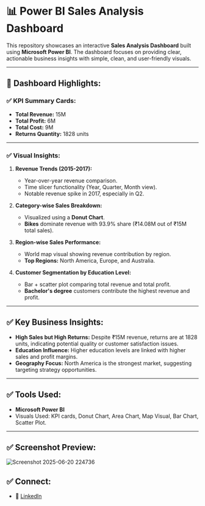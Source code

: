 # 📊 Power BI Sales Analysis Dashboard

This repository showcases an interactive **Sales Analysis Dashboard** built using **Microsoft Power BI**. The dashboard focuses on providing clear, actionable business insights with simple, clean, and user-friendly visuals.

---

## 📌 Dashboard Highlights:

### ✅ KPI Summary Cards:
- **Total Revenue:** 15M
- **Total Profit:** 6M
- **Total Cost:** 9M
- **Returns Quantity:** 1828 units

---

### ✅ Visual Insights:

1. **Revenue Trends (2015-2017):**
   - Year-over-year revenue comparison.
   - Time slicer functionality (Year, Quarter, Month view).
   - Notable revenue spike in 2017, especially in Q2.

2. **Category-wise Sales Breakdown:**
   - Visualized using a **Donut Chart**.
   - **Bikes** dominate revenue with 93.9% share (₹14.08M out of ₹15M total sales).

3. **Region-wise Sales Performance:**
   - World map visual showing revenue contribution by region.
   - **Top Regions:** North America, Europe, and Australia.

4. **Customer Segmentation by Education Level:**
   - Bar + scatter plot comparing total revenue and total profit.
   - **Bachelor's degree** customers contribute the highest revenue and profit.

---

## ✅ Key Business Insights:

- **High Sales but High Returns:** Despite ₹15M revenue, returns are at 1828 units, indicating potential quality or customer satisfaction issues.
- **Education Influence:** Higher education levels are linked with higher sales and profit margins.
- **Geography Focus:** North America is the strongest market, suggesting targeting strategy opportunities.

---

## ✅ Tools Used:

- **Microsoft Power BI**
- Visuals Used: KPI cards, Donut Chart, Area Chart, Map Visual, Bar Chart, Scatter Plot.

---

## ✅ Screenshot Preview:
![Screenshot 2025-06-20 224736](https://github.com/user-attachments/assets/4a8ec56b-f40e-40fd-b6b5-08912a7c0475)


## ✅ Connect:

- 💼 [LinkedIn]([https://www.linkedin.com](https://www.linkedin.com/in/ajay-thakur-5158bb186/))
